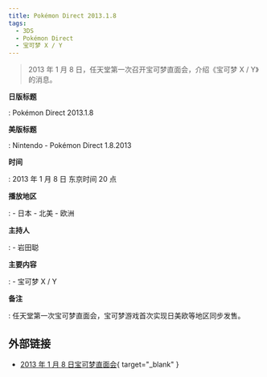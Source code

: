 ```yaml
---
title: Pokémon Direct 2013.1.8
tags:
  - 3DS
  - Pokémon Direct
  - 宝可梦 X / Y
---
```


> 2013 年 1 月 8 日，任天堂第一次召开宝可梦直面会，介绍《宝可梦 X / Y》的消息。

**日版标题**

:   Pokémon Direct 2013.1.8

**美版标题**

:   Nintendo - Pokémon Direct 1.8.2013

**时间**

:   2013 年 1 月 8 日 东京时间 20 点

**播放地区**

:   - 日本
    - 北美
    - 欧洲

**主持人**

:   - 岩田聪

**主要内容**

:   - 宝可梦 X / Y

**备注**

:   任天堂第一次宝可梦直面会，宝可梦游戏首次实现日美欧等地区同步发售。

## 外部链接

- [2013 年 1 月 8 日宝可梦直面会](https://www.bilibili.com/video/BV19E411b7q7/){ target="_blank" }
